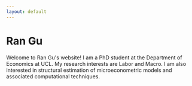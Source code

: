 ```yaml
---
layout: default
---
```


# Ran Gu




Welcome to Ran Gu's website! I am a PhD student at the Department of Economics at UCL. My research interests are Labor and Macro. I am also interested in structural estimation of microeconometric models and associated computational techniques.





